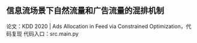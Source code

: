 ## 信息流场景下自然流量和广告流量的混排机制  
论文：KDD 2020 | Ads Allocation in Feed via Constrained Optimization，代码复现
代码入口：src.main.py

